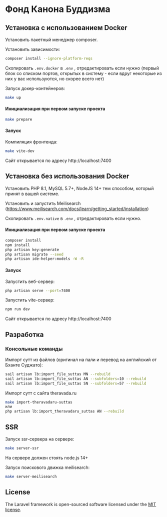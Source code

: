 # Фонд Канона Буддизма

## Установка с использованием Docker

Установить пакетный менеджер composer.

Установить зависимости:

```bash
composer install --ignore-platform-reqs
```

Скопировать `.env.docker` в `.env` , отредактировать если нужно (первый блок со списком портов, открытых в систему -
если вдруг некоторые из них у вас используются, но скорее всего нет)

Запуск докер-контейнеров:

```bash
make up
```

#### Инициализация при первом запуске проекта

```bash
make prepare
```

#### Запуск

Компиляция фронтенда:

```bash
make vite-dev
```

Сайт открывается по адресу http://localhost:7400

## Установка без использования Docker

Установить PHP 8.1, MySQL 5.7+, NodeJS 14+ тем способом, который принят в вашей системе.

Установить и запустить Meilisearch (https://www.meilisearch.com/docs/learn/getting_started/installation)

Скопировать `.env.native` в `.env` , отредактировать если нужно.

#### Инициализация при первом запуске проекта

```bash
composer install
npm install
php artisan key:generate
php artisan migrate --seed
php artisan ide-helper:models -W -R
```

#### Запуск

Запустить веб-сервер:

```bash 
php artisan serve --port=7400
```

Запустить vite-сервер:

```bash
npm run dev
```

Сайт открывается по адресу http://localhost:7400

## Разработка

### Консольные команды

Импорт сутт из файлов (оригинал на пали и перевод на английский от Бханте Суджато):

```bash
sail artisan lb:import_file_suttas MN --rebuild
sail artisan lb:import_file_suttas AN --subfolders=10 --rebuild
sail artisan lb:import_file_suttas SN --subfolders=57 --rebuild
```

Импорт сутт с сайта theravada.ru

```bash
make import-theravadaru-suttas
или
php artisan lb:import_theravadaru_suttas AN --rebuild
``` 

## SSR

Запуск ssr-сервера на сервере:

```bash
make server-ssr
```

На сервере должен стоять node.js 14+

Запуск поискового движка meilisearch:

```bash
make server-meilisearch
```

## License

The Laravel framework is open-sourced software licensed under the [MIT license](https://opensource.org/licenses/MIT).
